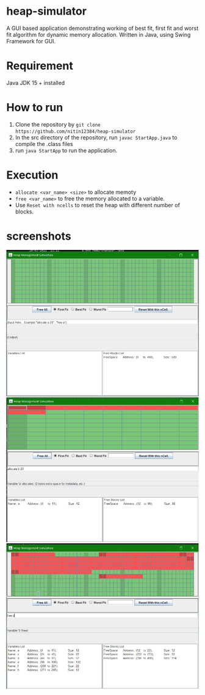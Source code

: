 # heap-simulator
A GUI based application demonstrating working of best fit, first fit and worst fit algorithm for dynamic memory allocation. Written in Java, using Swing Framework for GUI.

# Requirement 
Java JDK 15 + installed 

# How to run 

1. Clone the repository by ` git clone https://github.com/nitin12384/heap-simulator `
2. In the src directory of the repository, run `javac StartApp.java` to compile the .class files
3. run ` java StartApp ` to run the application.

# Execution 
- `allocate <var_name> <size>` to allocate memoty
- `free <var_name>` to free the memory allocated to a variable.
- Use `Reset with ncells` to reset the heap with different number of blocks.

# screenshots 

<img src="./images/SS1.png" alt="Screenshot 1" />
<img src="./images/SS2.png" alt="Screenshot 2" />
<img src="./images/SS3.png" alt="Screenshot 3" />
